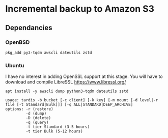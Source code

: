 # Incremental backup to Amazon S3

## Dependancies
### OpenBSD
```
pkg_add py3-tqdm awscli dateutils zstd
```
### Ubuntu
I have no interest in adding OpenSSL support at this stage.
You will have to download and compile LibreSSL https://www.libressl.org/
```
apt install -y awscli dump python3-tqdm dateutils zstd
```

```
usage: tardis -b bucket [-c client] [-k key] [-m mount [-d level|-r file [-t Standard|Bulk]]] [-q ALL|STANDARD|DEEP_ARCHIVE]
options: -r (restore)
         -d (dump)
         -D (delete)
         -q (query)
         -t tier Standard (3-5 hours)
         -t tier Bulk (5-12 hours)
```
